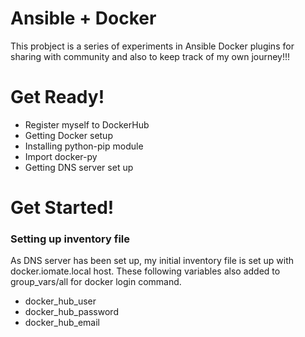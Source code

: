 # Ansible + Docker

This probject is a series of experiments in Ansible Docker plugins for sharing with community and also to keep track of my own journey!!!


# Get Ready!

  - Register myself to DockerHub
  - Getting Docker setup
  - Installing python-pip module
  - Import docker-py
  - Getting DNS server set up

# Get Started!

### Setting up inventory file
As DNS server has been set up, my initial inventory file is set up with docker.iomate.local host.
These following variables also added to group_vars/all for docker login command.

  - docker_hub_user
  - docker_hub_password
  - docker_hub_email
